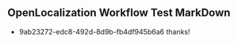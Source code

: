 ## OpenLocalization Workflow Test MarkDown
* 9ab23272-edc8-492d-8d9b-fb4df945b6a6 thanks!

<!--HONumber=Jul16_HO3-->


